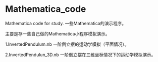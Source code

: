 # Mathematica_code
Mathematica code for study.
一些Mathematica的演示程序。

主要是存一些自己做的Mathematica小程序模拟演示。

1.InvertedPendulum.nb 一阶倒立摆的运动学模拟（平面情况）。

2.InvertedPendulun_3D.nb 一阶倒立摆在三维坐标情况下的运动学模拟演示。

